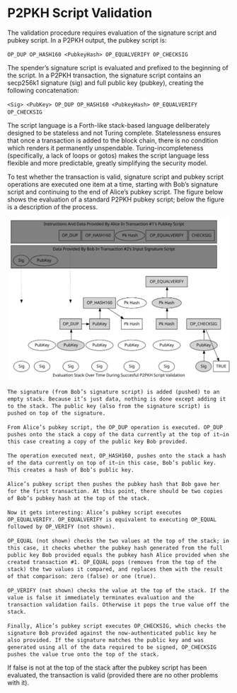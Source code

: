 # P2PKH Script Validation

The validation procedure requires evaluation of the signature script and pubkey script. In a P2PKH output, the pubkey script is:

`OP_DUP OP_HASH160 <PubkeyHash> OP_EQUALVERIFY OP_CHECKSIG`

The spender’s signature script is evaluated and prefixed to the beginning of the script. In a P2PKH transaction, the signature script contains an secp256k1 signature (sig) and full public key (pubkey), creating the following concatenation:

`<Sig> <PubKey> OP_DUP OP_HASH160 <PubkeyHash> OP_EQUALVERIFY OP_CHECKSIG`

The script language is a Forth-like stack-based language deliberately designed to be stateless and not Turing complete. Statelessness ensures that once a transaction is added to the block chain, there is no condition which renders it permanently unspendable. Turing-incompleteness (specifically, a lack of loops or gotos) makes the script language less flexible and more predictable, greatly simplifying the security model.

To test whether the transaction is valid, signature script and pubkey script operations are executed one item at a time, starting with Bob’s signature script and continuing to the end of Alice’s pubkey script. The figure below shows the evaluation of a standard P2PKH pubkey script; below the figure is a description of the process.

<p align="center">
    <img src="img/en-p2pkh-stack.svg"><br>
    <i></i>
</p>

    The signature (from Bob’s signature script) is added (pushed) to an empty stack. Because it’s just data, nothing is done except adding it to the stack. The public key (also from the signature script) is pushed on top of the signature.

    From Alice’s pubkey script, the OP_DUP operation is executed. OP_DUP pushes onto the stack a copy of the data currently at the top of it—in this case creating a copy of the public key Bob provided.

    The operation executed next, OP_HASH160, pushes onto the stack a hash of the data currently on top of it—in this case, Bob’s public key. This creates a hash of Bob’s public key.

    Alice’s pubkey script then pushes the pubkey hash that Bob gave her for the first transaction. At this point, there should be two copies of Bob’s pubkey hash at the top of the stack.

    Now it gets interesting: Alice’s pubkey script executes OP_EQUALVERIFY. OP_EQUALVERIFY is equivalent to executing OP_EQUAL followed by OP_VERIFY (not shown).

    OP_EQUAL (not shown) checks the two values at the top of the stack; in this case, it checks whether the pubkey hash generated from the full public key Bob provided equals the pubkey hash Alice provided when she created transaction #1. OP_EQUAL pops (removes from the top of the stack) the two values it compared, and replaces them with the result of that comparison: zero (false) or one (true).

    OP_VERIFY (not shown) checks the value at the top of the stack. If the value is false it immediately terminates evaluation and the transaction validation fails. Otherwise it pops the true value off the stack.

    Finally, Alice’s pubkey script executes OP_CHECKSIG, which checks the signature Bob provided against the now-authenticated public key he also provided. If the signature matches the public key and was generated using all of the data required to be signed, OP_CHECKSIG pushes the value true onto the top of the stack.

If false is not at the top of the stack after the pubkey script has been evaluated, the transaction is valid (provided there are no other problems with it).
